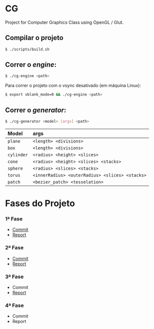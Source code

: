 # CG
Project for Computer Graphics Class using OpenGL / Glut.

## Compilar o projeto

```sh
$ ./scripts/build.sh
```

## Correr o _engine_:

```sh
$ ./cg-engine <path>
```

Para correr o projeto com o vsync desativado (em máquina Linux):
```sh
$ export vblank_mode=0 && ./cg-engine <path>
```

## Correr o _generator_:

```sh
$ ./cg-generator <model> [args] <path>
```
| Model| args|
|:---|:---|
|`plane`| `<length> <divisions>`|
|`box`|`<length> <divisions>`|
|`cylinder`|`<radius> <height> <slices>`|
|`cone`|`<radius> <height> <slices> <stacks>`|
|`sphere`|`<radius> <slices> <stacks>`|
|`torus`|`<innerRadius> <outerRadius> <slices> <stacks>`|
|`patch`| `<bezier_patch> <tesselation>`| 



# Fases do Projeto

### 1ª Fase
- [Commit](https://github.com/JulioJPinto/CG-Project/tree/68b48d8db92162917e5cf2f37ba2e90da1f4d138)
- [Report](https://github.com/JulioJPinto/CG-Project/blob/68b48d8db92162917e5cf2f37ba2e90da1f4d138/Relat%C3%B3rio%20CG%20-%20Fase%201.pdf)

### 2ª Fase
- [Commit](https://github.com/JulioJPinto/CG-Project/tree/a9d251c0a458038bd26efecb48b57872c04f35f2)
- [Report](https://github.com/JulioJPinto/CG-Project/blob/a9d251c0a458038bd26efecb48b57872c04f35f2/Relat%C3%B3rio%20CG%20-%20Fase%202.pdf)

### 3ª Fase
- Commit
- [Report](https://github.com/JulioJPinto/CG-Project/blob/main/Relat%C3%B3rio%20CG%20-%20Fase%203.pdf)

### 4ª Fase
- Commit
- Report


